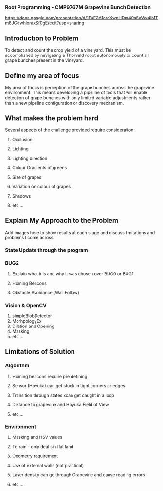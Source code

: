 
### Root Programming - CMP9767M Grapevine Bunch Detection

https://docs.google.com/presentation/d/1FuE3A1aroXwpHDm40s5xWv4lMTm8JGdwhloraxSf0gE/edit?usp=sharing 

## Introduction to Problem

To detect and count the crop yield of a vine yard. This must be accomplished by navigating a Thorvald robot autonomously to count all grape bunches present in the vineyard. 

## Define my area of focus

My area of focus is perception of the grape bunches across the grapevine environment. This means developing a pipeline of tools that will enable detection of grape bunches with only limited variable adjustments rather than a new pipeline configuration or discovery mechanism. 

## What makes the problem hard

Several aspects of the challenge provided require consideration:

1. Occlusion

1. Lighting

1. Lighting direction

1. Colour Gradients of greens

1. Size of grapes

1. Variation on colour of grapes

1. Shadows

1. etc ...

## Explain My Approach to the Problem

Add images here to show results at each stage and discuss limitations and problems I come across

### State Update through the program

### BUG2

1. Explain what it is and why it was chosen over BUG0 or BUG1

1. Homing Beacons

1. Obstacle Avoidance (Wall Follow)

### Vision & OpenCV

1. simpleBlobDetector
1. MorhpologyEx
1. Dilation and Opening
1. Masking
1. etc ...

## Limitations of Solution

### Algorithm

1. Homing beacons require pre defining

1. Sensor (Hoyuka) can get stuck in tight corners or edges

1. Transition through states xcan get caught in a loop

1. Distance to grapevine and Hoyuka Field of View

1. etc ...

### Environment

1. Masking and HSV values

1. Terrain - only deal sin flat land

1. Odometry requirement

1. Use of external walls (not practical)

1. Laser density can go through Grapevine and cause reading errors

1. etc ....